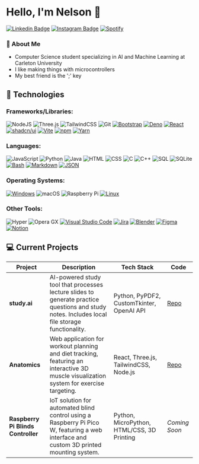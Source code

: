 # Hello, I'm Nelson 🗿

[![Linkedin Badge](https://img.shields.io/badge/-nelsondaniels-blue?style=flat&logo=Linkedin&logoColor=white&link=https://www.linkedin.com/in/nelsondaniels/)](https://www.linkedin.com/in/nelsondaniels/)
[![Instagram Badge](https://img.shields.io/badge/-nelsonthelad-purple?style=flat&logo=instagram&logoColor=white&link=https://instagram.com/nelsonthelad/)](https://instagram.com/nelsonthelad)
[![Spotify](https://img.shields.io/badge/Spotify-1ED760?logo=spotify&logoColor=white)](https://open.spotify.com/user/dna_pro822?si=8a7d7244f9ad4b39)

### 🤠 About Me 
- Computer Science student specializing in AI and Machine Learning at Carleton University
- I like making things with microcontrollers
- My best friend is the ';' key

## 🔧 Technologies

### Frameworks/Libraries:
![NodeJS](https://img.shields.io/badge/Node.js-%23339933.svg?style=flat&logo=node.js&logoColor=white)
![Three.js](https://img.shields.io/badge/Three.js-%23000000.svg?style=flat&logo=three.js&logoColor=white)
![TailwindCSS](https://img.shields.io/badge/Tailwind%20CSS-%2338B2AC.svg?logo=tailwind-css&logoColor=white)
![Git](https://img.shields.io/badge/Git-F05032?style=flat&logo=git&logoColor=fff)
[![Bootstrap](https://img.shields.io/badge/Bootstrap-7952B3?logo=bootstrap&logoColor=fff)](#)
[![Deno](https://img.shields.io/badge/Deno-000?logo=deno&logoColor=fff)](#)
[![React](https://img.shields.io/badge/React-%2320232a.svg?logo=react&logoColor=%2361DAFB)](#)
[![shadcn/ui](https://img.shields.io/badge/shadcn%2Fui-000?logo=shadcnui&logoColor=fff)](#)
[![Vite](https://img.shields.io/badge/Vite-646CFF?logo=vite&logoColor=fff)](#)
[![npm](https://img.shields.io/badge/npm-CB3837?logo=npm&logoColor=fff)](#)
[![Yarn](https://img.shields.io/badge/Yarn-2C8EBB?logo=yarn&logoColor=fff)](#)

### Languages:
![JavaScript](https://img.shields.io/badge/-JavaScript-black?style=flat&logo=javascript)
![Python](https://img.shields.io/badge/-Python-black?style=flat&logo=Python)
![Java](https://img.shields.io/badge/Java-ED8B00?style=flat&logo=openjdk&logoColor=white)
![HTML](https://img.shields.io/badge/-HTML5-E34F26?style=flat&logo=html5&logoColor=white)
![CSS](https://img.shields.io/badge/-CSS3-1572B6?style=flat&logo=css3&logoColor=white)
![C](https://img.shields.io/badge/-C-A8B9CC?style=flat&logo=c&logoColor=white)
![C++](https://img.shields.io/badge/C++-%2300599C.svg?style=flat&logo=c%2B%2B&logoColor=white)
![SQL](https://img.shields.io/badge/-SQL-336791?style=flat&logo=postgresql&logoColor=white)
![SQLite](https://img.shields.io/badge/SQLite-%2307405e.svg?style=flat&logo=sqlite&logoColor=white)
[![Bash](https://img.shields.io/badge/Bash-4EAA25?logo=gnubash&logoColor=fff)](#)
[![Markdown](https://img.shields.io/badge/Markdown-%23000000.svg?logo=markdown&logoColor=white)](#)
[![JSON](https://img.shields.io/badge/JSON-000?logo=json&logoColor=fff)](#)

### Operating Systems:
[![Windows](https://custom-icon-badges.demolab.com/badge/Windows-0078D6?logo=windows11&logoColor=white)](#)
![macOS](https://img.shields.io/badge/macOS-000000?style=flat&logo=apple&logoColor=F0F0F0)
![Raspberry Pi](https://img.shields.io/badge/-Raspberry%20Pi-C51A4A?style=flat&logo=Raspberry-Pi)
[![Linux](https://img.shields.io/badge/Linux-FCC624?logo=linux&logoColor=black)](#)

### Other Tools:
![Hyper](https://img.shields.io/badge/Hyper-000000?style=flat&logo=hyper&logoColor=fff)
![Opera GX](https://img.shields.io/badge/Opera%20GX-EE2950?logo=operagx&logoColor=fff)
[![Visual Studio Code](https://custom-icon-badges.demolab.com/badge/Visual%20Studio%20Code-0078d7.svg?logo=vsc&logoColor=white)](#)
[![Jira](https://img.shields.io/badge/Jira-0052CC?logo=jira&logoColor=fff)](#)
[![Blender](https://img.shields.io/badge/Blender-%23F5792A.svg?logo=blender&logoColor=white)](#)
[![Figma](https://img.shields.io/badge/Figma-F24E1E?logo=figma&logoColor=white)](#)
[![Notion](https://img.shields.io/badge/Notion-000?logo=notion&logoColor=fff)](#)



## 💻 Current Projects

| Project | Description | Tech Stack | Code |
|---------|-------------|------------|------|
| **study.ai** | AI-powered study tool that processes lecture slides to generate practice questions and study notes. Includes local file storage functionality. | Python, PyPDF2, CustomTkinter, OpenAI API | [Repo](https://github.com/nelsonthelad/study.ai) |
| **Anatomics** | Web application for workout planning and diet tracking, featuring an interactive 3D muscle visualization system for exercise targeting. | React, Three.js, TailwindCSS, Node.js | [Repo](https://github.com/Goshenko/Anatomics) |
| **Raspberry Pi Blinds Controller** | IoT solution for automated blind control using a Raspberry Pi Pico W, featuring a web interface and custom 3D printed mounting system. | Python, MicroPython, HTML/CSS, 3D Printing | *Coming Soon* |

